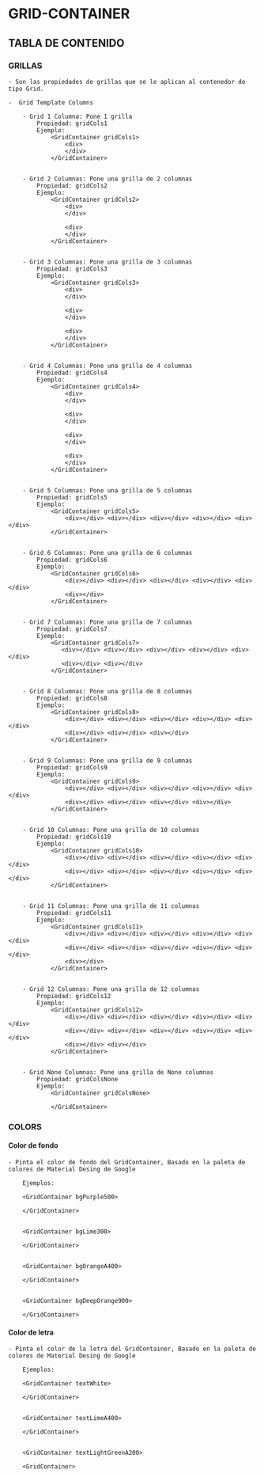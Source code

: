 

# GRID-CONTAINER

## TABLA DE CONTENIDO


### GRILLAS

    - Son las propiedades de grillas que se le aplican al contenedor de tipo Grid.

    -  Grid Template Columns

        - Grid 1 Columna: Pone 1 grilla
            Propiedad: gridCols1
            Ejemplo:
                <GridContainer gridCols1> 
                    <div>
                    </div>
                </GridContainer>


        - Grid 2 Columnas: Pone una grilla de 2 columnas
            Propiedad: gridCols2
            Ejemplo:
                <GridContainer gridCols2> 
                    <div>
                    </div>

                    <div>
                    </div>
                </GridContainer>


        - Grid 3 Columnas: Pone una grilla de 3 columnas
            Propiedad: gridCols3
            Ejemplo:
                <GridContainer gridCols3> 
                    <div>
                    </div>

                    <div>
                    </div>

                    <div>
                    </div>
                </GridContainer>


        - Grid 4 Columnas: Pone una grilla de 4 columnas
            Propiedad: gridCols4
            Ejemplo:
                <GridContainer gridCols4> 
                    <div>
                    </div>

                    <div>
                    </div>

                    <div>
                    </div>

                    <div>
                    </div>
                </GridContainer>


        - Grid 5 Columnas: Pone una grilla de 5 columnas
            Propiedad: gridCols5
            Ejemplo:
                <GridContainer gridCols5> 
                    <div></div> <div></div> <div></div> <div></div> <div></div>
                </GridContainer>


        - Grid 6 Columnas: Pone una grilla de 6 columnas
            Propiedad: gridCols6
            Ejemplo:
                <GridContainer gridCols6> 
                    <div></div> <div></div> <div></div> <div></div> <div></div>
                    <div></div>
                </GridContainer>


        - Grid 7 Columnas: Pone una grilla de 7 columnas
            Propiedad: gridCols7
            Ejemplo:
                <GridContainer gridCols7> 
                   <div></div> <div></div> <div></div> <div></div> <div></div>
                   <div></div> <div></div>
                </GridContainer>


        - Grid 8 Columnas: Pone una grilla de 8 columnas
            Propiedad: gridCols8
            Ejemplo:
                <GridContainer gridCols8> 
                    <div></div> <div></div> <div></div> <div></div> <div></div>
                    <div></div> <div></div> <div></div>
                </GridContainer>


        - Grid 9 Columnas: Pone una grilla de 9 columnas
            Propiedad: gridCols9
            Ejemplo:
                <GridContainer gridCols9> 
                    <div></div> <div></div> <div></div> <div></div> <div></div>
                    <div></div> <div></div> <div></div> <div></div>
                </GridContainer>


        - Grid 10 Columnas: Pone una grilla de 10 columnas
            Propiedad: gridCols10
            Ejemplo:
                <GridContainer gridCols10> 
                    <div></div> <div></div> <div></div> <div></div> <div></div>
                    <div></div> <div></div> <div></div> <div></div> <div></div>
                </GridContainer>


        - Grid 11 Columnas: Pone una grilla de 11 columnas
            Propiedad: gridCols11
            Ejemplo:
                <GridContainer gridCols11> 
                    <div></div> <div></div> <div></div> <div></div> <div></div>
                    <div></div> <div></div> <div></div> <div></div> <div></div>
                    <div></div>
                </GridContainer>


        - Grid 12 Columnas: Pone una grilla de 12 columnas
            Propiedad: gridCols12
            Ejemplo:
                <GridContainer gridCols12> 
                    <div></div> <div></div> <div></div> <div></div> <div></div>
                    <div></div> <div></div> <div></div> <div></div> <div></div>
                    <div></div> <div></div>
                </GridContainer>


        - Grid None Columnas: Pone una grilla de None columnas
            Propiedad: gridColsNone
            Ejemplo:
                <GridContainer gridColsNone> 
                    
                </GridContainer>


          
        




### COLORS

#### Color de fondo

    - Pinta el color de fondo del GridContainer, Basado en la paleta de colores de Material Desing de Google

        Ejemplos:

        <GridContainer bgPurple500>
        
        </GridContainer>


        <GridContainer bgLime300>

        </GridContainer>


        <GridContainer bgOrangeA400>
        
        </GridContainer>


        <GridContainer bgDeepOrange900>
        
        </GridContainer>


#### Color de letra

    - Pinta el color de la letra del GridContainer, Basado en la paleta de colores de Material Desing de Google

        Ejemplos:

        <GridContainer textWhite>
        
        </GridContainer>


        <GridContainer textLimeA400>

        </GridContainer>


        <GridContainer textLightGreenA200>

        <GridContainer>